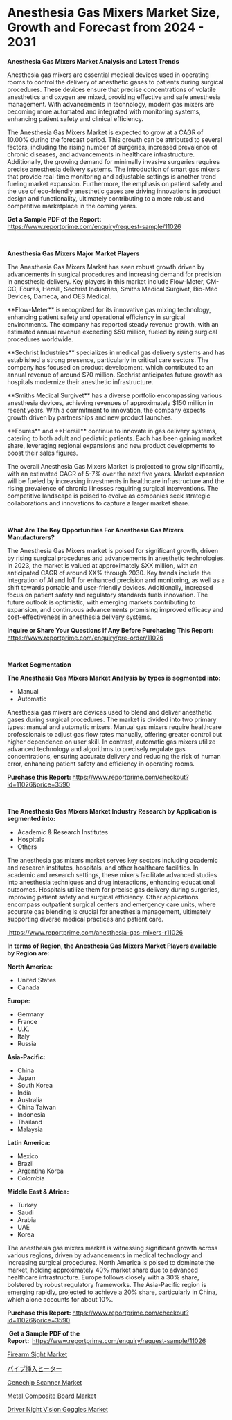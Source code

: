 <p><h1>Anesthesia Gas Mixers Market Size, Growth and Forecast from 2024 - 2031</h1></p><p><strong>Anesthesia Gas Mixers Market Analysis and Latest Trends</strong></p>
<p><p>Anesthesia gas mixers are essential medical devices used in operating rooms to control the delivery of anesthetic gases to patients during surgical procedures. These devices ensure that precise concentrations of volatile anesthetics and oxygen are mixed, providing effective and safe anesthesia management. With advancements in technology, modern gas mixers are becoming more automated and integrated with monitoring systems, enhancing patient safety and clinical efficiency.</p><p>The Anesthesia Gas Mixers Market is expected to grow at a CAGR of 10.00% during the forecast period. This growth can be attributed to several factors, including the rising number of surgeries, increased prevalence of chronic diseases, and advancements in healthcare infrastructure. Additionally, the growing demand for minimally invasive surgeries requires precise anesthesia delivery systems. The introduction of smart gas mixers that provide real-time monitoring and adjustable settings is another trend fueling market expansion. Furthermore, the emphasis on patient safety and the use of eco-friendly anesthetic gases are driving innovations in product design and functionality, ultimately contributing to a more robust and competitive marketplace in the coming years.</p></p>
<p><strong>Get a Sample PDF of the Report:&nbsp;</strong> <a href="https://www.reportprime.com/enquiry/request-sample/11026">https://www.reportprime.com/enquiry/request-sample/11026</a></p>
<p>&nbsp;</p>
<p><strong>Anesthesia Gas Mixers Major Market Players</strong></p>
<p><p>The Anesthesia Gas Mixers Market has seen robust growth driven by advancements in surgical procedures and increasing demand for precision in anesthesia delivery. Key players in this market include Flow-Meter, CM-CC, Foures, Hersill, Sechrist Industries, Smiths Medical Surgivet, Bio-Med Devices, Dameca, and OES Medical.</p><p>**Flow-Meter** is recognized for its innovative gas mixing technology, enhancing patient safety and operational efficiency in surgical environments. The company has reported steady revenue growth, with an estimated annual revenue exceeding $50 million, fueled by rising surgical procedures worldwide.</p><p>**Sechrist Industries** specializes in medical gas delivery systems and has established a strong presence, particularly in critical care sectors. The company has focused on product development, which contributed to an annual revenue of around $70 million. Sechrist anticipates future growth as hospitals modernize their anesthetic infrastructure.</p><p>**Smiths Medical Surgivet** has a diverse portfolio encompassing various anesthesia devices, achieving revenues of approximately $150 million in recent years. With a commitment to innovation, the company expects growth driven by partnerships and new product launches.</p><p>**Foures** and **Hersill** continue to innovate in gas delivery systems, catering to both adult and pediatric patients. Each has been gaining market share, leveraging regional expansions and new product developments to boost their sales figures.</p><p>The overall Anesthesia Gas Mixers Market is projected to grow significantly, with an estimated CAGR of 5-7% over the next five years. Market expansion will be fueled by increasing investments in healthcare infrastructure and the rising prevalence of chronic illnesses requiring surgical interventions. The competitive landscape is poised to evolve as companies seek strategic collaborations and innovations to capture a larger market share.</p></p>
<p>&nbsp;</p>
<p><strong>What Are The Key Opportunities For Anesthesia Gas Mixers Manufacturers?</strong></p>
<p><p>The Anesthesia Gas Mixers market is poised for significant growth, driven by rising surgical procedures and advancements in anesthetic technologies. In 2023, the market is valued at approximately $XX million, with an anticipated CAGR of around XX% through 2030. Key trends include the integration of AI and IoT for enhanced precision and monitoring, as well as a shift towards portable and user-friendly devices. Additionally, increased focus on patient safety and regulatory standards fuels innovation. The future outlook is optimistic, with emerging markets contributing to expansion, and continuous advancements promising improved efficacy and cost-effectiveness in anesthesia delivery systems.</p></p>
<p><strong>Inquire or Share Your Questions If Any Before Purchasing This Report:</strong> <a href="https://www.reportprime.com/enquiry/pre-order/11026">https://www.reportprime.com/enquiry/pre-order/11026</a></p>
<p>&nbsp;</p>
<p><strong>Market Segmentation</strong></p>
<p><strong>The Anesthesia Gas Mixers Market Analysis by types is segmented into:</strong></p>
<p><ul><li>Manual</li><li>Automatic</li></ul></p>
<p><p>Anesthesia gas mixers are devices used to blend and deliver anesthetic gases during surgical procedures. The market is divided into two primary types: manual and automatic mixers. Manual gas mixers require healthcare professionals to adjust gas flow rates manually, offering greater control but higher dependence on user skill. In contrast, automatic gas mixers utilize advanced technology and algorithms to precisely regulate gas concentrations, ensuring accurate delivery and reducing the risk of human error, enhancing patient safety and efficiency in operating rooms.</p></p>
<p><strong>Purchase this Report:&nbsp;</strong><a href="https://www.reportprime.com/checkout?id=11026&price=3590">https://www.reportprime.com/checkout?id=11026&price=3590</a></p>
<p>&nbsp;</p>
<p><strong>The Anesthesia Gas Mixers Market Industry Research by Application is segmented into:</strong></p>
<p><ul><li>Academic & Research Institutes</li><li>Hospitals</li><li>Others</li></ul></p>
<p><p>The anesthesia gas mixers market serves key sectors including academic and research institutes, hospitals, and other healthcare facilities. In academic and research settings, these mixers facilitate advanced studies into anesthesia techniques and drug interactions, enhancing educational outcomes. Hospitals utilize them for precise gas delivery during surgeries, improving patient safety and surgical efficiency. Other applications encompass outpatient surgical centers and emergency care units, where accurate gas blending is crucial for anesthesia management, ultimately supporting diverse medical practices and patient care.</p></p>
<p><a href="https://www.reportprime.com/anesthesia-gas-mixers-r11026">&nbsp;https://www.reportprime.com/anesthesia-gas-mixers-r11026</a></p>
<p><strong>In terms of Region, the Anesthesia Gas Mixers Market Players available by Region are:</strong></p>
<p>
    <p> <strong> North America: </strong>
        <ul>
            <li>United States</li>
            <li>Canada</li>
        </ul>
        </p> 
    <p> <strong> Europe: </strong>
        <ul>
            <li>Germany</li>
            <li>France</li>
            <li>U.K.</li>
            <li>Italy</li>
            <li>Russia</li>
        </ul>
        </p> 
    <p> <strong> Asia-Pacific: </strong>
        <ul>
            <li>China</li>
            <li>Japan</li>
            <li>South Korea</li>
            <li>India</li>
            <li>Australia</li>
            <li>China Taiwan</li>
            <li>Indonesia</li>
            <li>Thailand</li>
            <li>Malaysia</li>
        </ul>
        </p> 
    <p> <strong> Latin America: </strong>
        <ul>
            <li>Mexico</li>
            <li>Brazil</li>
            <li>Argentina Korea</li>
            <li>Colombia</li>
        </ul>
        </p> 
    <p> <strong> Middle East & Africa: </strong>
        <ul>
            <li>Turkey</li>
            <li>Saudi</li>
            <li>Arabia</li>
            <li>UAE</li>
            <li>Korea</li>
        </ul>
    </p>
    </p>
<p><p>The anesthesia gas mixers market is witnessing significant growth across various regions, driven by advancements in medical technology and increasing surgical procedures. North America is poised to dominate the market, holding approximately 40% market share due to advanced healthcare infrastructure. Europe follows closely with a 30% share, bolstered by robust regulatory frameworks. The Asia-Pacific region is emerging rapidly, projected to achieve a 20% share, particularly in China, which alone accounts for about 10%.</p></p>
<p><strong>Purchase this Report: </strong><a href="https://www.reportprime.com/checkout?id=11026&price=3590">https://www.reportprime.com/checkout?id=11026&price=3590</a></p>
<p>&nbsp;<strong>Get a Sample PDF of the Report:&nbsp;&nbsp;</strong><a href="https://www.reportprime.com/enquiry/request-sample/11026">https://www.reportprime.com/enquiry/request-sample/11026</a></p>
<p><strong></strong></p>
<p><p><a href="https://issuu.com/reportprime-2/docs/firearm-sight-market-size-2030.pptx_fc19f40b45a8b2">Firearm Sight Market</a></p><p><a href="https://medium.com/@maninajar/pipe-insertion-heaters-market-%E3%81%AF-%E3%82%B3%E3%82%B9%E3%83%88%E7%AE%A1%E7%90%86%E3%81%A8%E5%8A%B9%E7%8E%87%E5%90%91%E4%B8%8A%E3%82%92%E5%84%AA%E5%85%88%E3%81%97%E3%81%BE%E3%81%99-%E3%81%95%E3%82%89%E3%81%AB-%E5%A0%B1%E5%91%8A%E6%9B%B8%E3%81%AF%E5%B8%82%E5%A0%B4%E3%81%AE%E9%9C%80%E8%A6%81%E9%9D%A2%E3%81%A8%E4%BE%9B%E7%B5%A6%E9%9D%A2%E3%81%AE%E4%B8%A1%E6%96%B9%E3%82%92%E3%82%AB%E3%83%90%E3%83%BC%E3%81%97%E3%81%A6%E3%81%84%E3%81%BE%E3%81%99-pipe-insertion-3b36835781e6?postPublishedType=initial">パイプ挿入ヒーター</a></p><p><a href="https://www.linkedin.com/pulse/navigating-global-genechip-scanner-market-from-trends-strategy-krref?trackingId=%2FhASUW72QOulieXqjRP9uQ%3D%3D">Genechip Scanner Market</a></p><p><a href="https://medium.com/@liam.mcgrath5645/the-metal-composite-board-market-has-witnessed-significant-growth-in-recent-years-and-this-trend-d890c717defa">Metal Composite Board Market</a></p><p><a href="https://issuu.com/reportprime-2/docs/driver-night-vision-goggles-market-_3d8b0bad721b12">Driver Night Vision Goggles Market</a></p></p>